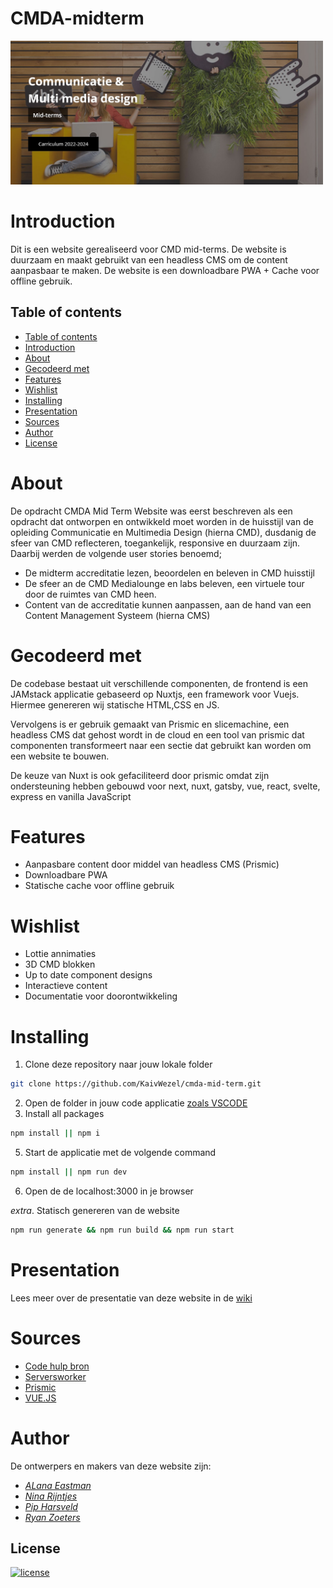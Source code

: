 
# CMDA-midterm
<img src="https://github.com/KaivWezel/cmda-mid-term/blob/main/Assets%20rm/Header-readme.jpg" width=500>

# Introduction
Dit is een website gerealiseerd voor CMD mid-terms. De website is duurzaam en maakt gebruikt van een headless CMS om de content aanpasbaar te maken. De website is een downloadbare PWA + Cache voor offline gebruik. 

## Table of contents
  - [Table of contents](#table-of-contents)
  - [Introduction](#introduction)
  - [About](#about)
  - [Gecodeerd met](#gecodeerd-met)
  - [Features](#features)
  - [Wishlist](#wishlist)
  - [Installing](#installing)
  - [Presentation](#presentation)
  - [Sources](#sources)
  - [Author](#author)
  - [License](#license)

# About
De opdracht CMDA Mid Term Website was eerst beschreven als een opdracht dat ontworpen en ontwikkeld moet worden in de huisstijl van de opleiding Communicatie en Multimedia Design (hierna CMD), dusdanig de sfeer van CMD reflecteren, toegankelijk, responsive en duurzaam zijn. Daarbij werden de volgende user stories benoemd;

- De midterm accreditatie lezen, beoordelen en beleven in CMD huisstijl
- De sfeer an de CMD Medialounge en labs beleven, een virtuele tour door de ruimtes van CMD heen.
- Content van de accreditatie kunnen aanpassen, aan de hand van een Content Management Systeem (hierna CMS)

# Gecodeerd met
De codebase bestaat uit verschillende componenten, de frontend is een JAMstack applicatie gebaseerd op Nuxtjs, een framework voor Vuejs. Hiermee genereren wij statische HTML,CSS en JS.

Vervolgens is er gebruik gemaakt van Prismic en slicemachine, een headless CMS dat gehost wordt in de cloud en een tool van prismic dat componenten transformeert naar een sectie dat gebruikt kan worden om een website te bouwen.

De keuze van Nuxt is ook gefaciliteerd door prismic omdat zijn ondersteuning hebben gebouwd voor next, nuxt, gatsby, vue, react, svelte, express en vanilla JavaScript

# Features 
- Aanpasbare content door middel van headless CMS (Prismic)
- Downloadbare PWA
- Statische cache voor offline gebruik

# Wishlist
- Lottie annimaties
- 3D CMD blokken
- Up to date component designs
- Interactieve content
- Documentatie voor doorontwikkeling

# Installing
1. Clone deze repository naar jouw lokale folder
```BASH
git clone https://github.com/KaivWezel/cmda-mid-term.git
```
2. Open de folder in jouw code applicatie [zoals VSCODE](https://code.visualstudio.com/Download)
4. Install all packages
```BASH
npm install || npm i
```
5. Start de applicatie met de volgende command
```BASH
npm install || npm run dev
```
6. Open de de localhost:3000 in je browser

*extra*. Statisch genereren van de website
```BASH
npm run generate && npm run build && npm run start
```
# Presentation
Lees meer over de presentatie van deze website in de [wiki](https://github.com/KaivWezel/cmda-mid-term/wiki)

# Sources
- [Code hulp bron](https://developer.mozilla.org/en-US/)
- [Serversworker](https://github.com/NekR/self-destroying-sw)
- [Prismic](https://prismic.io/docs?account_id=4897815674&campaign_id=17056096067&group_id=137191804778&ad_id=600073397511&placement=&keyword_id=kwd-308517531025&network=g&matchtype=p&utm_device=c&utm_term=prismic&utm_campaign=RoW_en_Search_Brand&utm_source=adwords&utm_medium=ppc&utm_content=Core&hsa_acc=4897815674&hsa_cam=17056096067&hsa_grp=137191804778&hsa_ad=600073397511&hsa_src=g&hsa_tgt=kwd-308517531025&hsa_kw=prismic&hsa_mt=p&hsa_net=adwords&hsa_ver=3&gclid=Cj0KCQjwntCVBhDdARIsAMEwAClM5CExcU_LLTWKLtVh9kyJPfQGRLXImp8v5NEZ3i8qWh3asiqZqpAaAkLZEALw_wcB)
- [VUE.JS](https://vuejs.org/guide/introduction.html)

# Author
De ontwerpers en makers van deze website zijn: 
- [*ALana Eastman*](https://github.com/AlanaEastman)
- [*Nina Rijntjes*](https://github.com/n1en)
- [*Pip Harsveld*](https://github.com/PipHarsveld)
- [*Ryan Zoeters*](https://github.com/ryanzoeters69)

## License 
[![license](https://img.shields.io/github/license/DAVFoundation/captain-n3m0.svg?style=flat-square)]()

